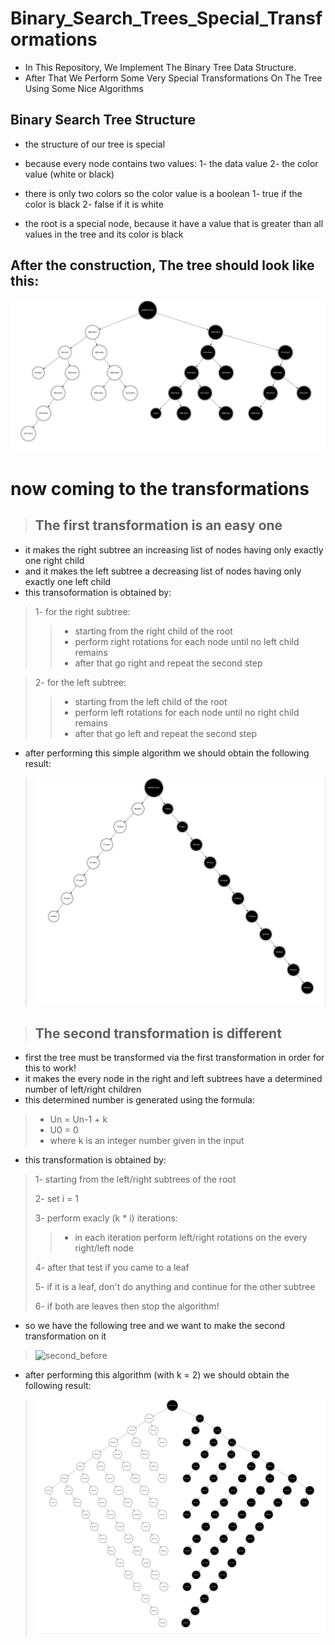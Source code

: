 # Binary_Search_Trees_Special_Transformations

* In This Repository, We Implement The Binary Tree Data Structure.
* After That We Perform Some Very Special Transformations On The Tree Using Some Nice Algorithms

## Binary Search Tree Structure

* the structure of our tree is special
* because every node contains two values:
    1- the data value
    2- the color value (white or black)

* there is only two colors so the color value is a boolean
    1- true if the color is black
    2- false if it is white

* the root is a special node, because it have a value that is greater than all values in the tree and its color is black



## After the construction, The tree should look like this:

![tree](./out/tree.jpg)


# now coming to the transformations

>## The first transformation is an easy one
* it makes the right subtree an increasing list of nodes having only exactly one right child
* and it makes the left subtree a decreasing list of nodes having only exactly one left child
* this transoformation is obtained by:
>1- for the right subtree:
>> * starting from the right child of the root
>> * perform right rotations for each node until no left child remains
>> * after that go right and repeat the second step
    
>2- for the left subtree:
>> * starting from the left child of the root
>> * perform left rotations for each node until no right child remains
>> * after that go left and repeat the second step

    
* after performing this simple algorithm we should obtain the following result:
>![first](./out/first_transformation.jpg)

>## The second transformation is different
* first the tree must be transformed via the first transformation in order for this to work!
* it makes the every node in the right and left subtrees have a determined number of left/right children
* this determined number is generated using the formula:
> * Un = Un-1 + k
> * U0 = 0
> * where k is an integer number given in the input

* this transformation is obtained by:
> 1- starting from the left/right subtrees of the root
>>
> 2- set i = 1
>>
> 3- perform exacly (k * i) iterations:
>> * in each iteration perform left/right rotations on the every right/left node
>>
> 4- after that test if you came to a leaf
>>
> 5- if it is a leaf, don't do anything and continue for the other subtree
>>
> 6- if both are leaves then stop the algorithm!



* so we have the following tree and we want to make the second transformation on it
>![second_before](./out/second_transformation_before.jpg)

* after performing this algorithm (with k = 2) we should obtain the following result:
>![second_after](./out/second_transformation_after.jpg)